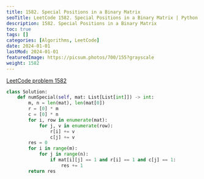 ```yaml
---
title: 1582. Special Positions in a Binary Matrix
seoTitle: LeetCode 1582. Special Positions in a Binary Matrix | Python solution and explanation
description: 1582. Special Positions in a Binary Matrix
toc: true
tags: []
categories: [Algorithms, LeetCode]
date: 2024-01-01
lastMod: 2024-01-01
featuredImage: https://picsum.photos/700/155?grayscale
weight: 1582
---
```


[LeetCode problem 1582](https://leetcode.com/problems/special-positions-in-a-binary-matrix/)

```python
class Solution:
    def numSpecial(self, mat: List[List[int]]) -> int:
        m, n = len(mat), len(mat[0])
        r = [0] * m
        c = [0] * n
        for i, row in enumerate(mat):
            for j, v in enumerate(row):
                r[i] += v
                c[j] += v
        res = 0
        for i in range(m):
            for j in range(n):
                if mat[i][j] == 1 and r[i] == 1 and c[j] == 1:
                    res += 1
        return res

```
